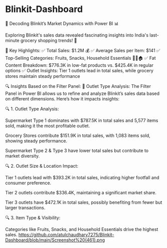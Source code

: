 # Blinkit-Dashboard
🚀 Decoding Blinkit’s Market Dynamics with Power BI 📊

Exploring Blinkit's sales data revealed fascinating insights into India's last-minute grocery shopping trends! 🛒

🔹 Key Highlights:
✅ Total Sales: $1.2M 💰
✅ Average Sales per Item: $141
✅ Top-Selling Categories: Fruits, Snacks, Household Essentials 🍏🍫🏠
✅ Fat Content Breakdown: $776.3K in low-fat products vs. $425.4K in regular options
✅ Outlet Insights: Tier 1 outlets lead in total sales, while grocery stores maintain steady performance

🔍 Insights Based on the Filter Panel:
📌 Outlet Type Analysis:
The Filter Panel in Power BI allows us to refine and analyze Blinkit’s sales data based on different dimensions. Here’s how it impacts insights:

🔍 1. Outlet Type Analysis:

Supermarket Type 1 dominates with $787.5K in total sales and 5,577 items sold, making it the most profitable outlet.

Grocery Stores contribute $151.9K in total sales, with 1,083 items sold, showing steady performance.

Supermarket Type 2 & Type 3 have lower total sales but contribute to market diversity.

🔍 2. Outlet Size & Location Impact:

Tier 1 outlets lead with $393.2K in total sales, indicating higher footfall and consumer preference.

Tier 2 outlets contribute $336.4K, maintaining a significant market share.

Tier 3 outlets have $472.1K in total sales, possibly benefiting from fewer but larger transactions.

🔍 3. Item Type & Visibility:

Categories like Fruits, Snacks, and Household Essentials drive the highest sales.
https://github.com/atulchaudhary7275/Blinkit-Dashboard/blob/main/Screenshot%20(461).png
